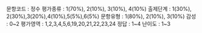 문항코드 : 정수
평가종류 : 1(70%), 2(10%), 3(10%), 4(10%)
출제단계 : 1(30%), 2(30%),3(20%),4(10%),5(5%),6(5%)
문항유형 : 1(80%), 2(10%), 3(10%)
감성 : 0~2
평가영역 : 1,2,3,4,5,6,19,20,21,22,23,24
정답 : 1~4
난이도 : 1~3